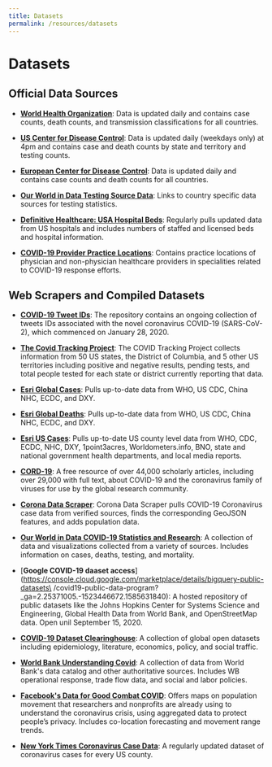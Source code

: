 ```yaml
---
title: Datasets
permalink: /resources/datasets
---
```


# Datasets

## Official Data Sources

+ [**World Health Organization**](https://www.who.int/emergencies/diseases/novel-coronavirus-2019/situation-reports): Data is updated daily and contains case counts, death counts, and transmission classifications for all countries.

+ [**US Center for Disease Control**](https://www.cdc.gov/coronavirus/2019-ncov/cases-updates/index.html): Data is updated daily (weekdays only) at 4pm and contains case and death counts by state and territory and testing counts.

+ [**European Center for Disease Control**](https://www.ecdc.europa.eu/en/geographical-distribution-2019-ncov-cases): Data is updated daily and contains case counts and death counts for all countries.

+ [**Our World in Data Testing Source Data**](https://ourworldindata.org/coronavirus-testing-source-data): Links to country specific data sources for testing statistics.

+ [**Definitive Healthcare: USA Hospital Beds**](https://coronavirus-disasterresponse.hub.arcgis.com/datasets/definitivehc::definitive-healthcare-usa-hospital-beds?geometry=98.086%2C-16.820%2C-123.047%2C72.123): Regularly pulls updated data from US hospitals and includes numbers of staffed and licensed beds and hospital information.

+ [**COVID-19 Provider Practice Locations**](https://www.arcgis.com/home/item.html?id=6afcaeb7549f4390b07224a0be01b3a6): Contains practice locations of physician and non-physician healthcare providers in specialities related to COVID-19 response efforts.

## Web Scrapers and Compiled Datasets 
+ [**COVID-19 Tweet IDs**](https://github.com/echen102/COVID-19-TweetIDs): The repository contains an ongoing collection of tweets IDs associated with the novel coronavirus COVID-19 (SARS-CoV-2), which commenced on January 28, 2020.

+ [**The Covid Tracking Project**](https://covidtracking.com/): The COVID Tracking Project collects information from 50 US states, the District of Columbia, and 5 other US territories including positive and negative results, pending tests, and total people tested for each state or district currently reporting that data.

+ [**Esri Global Cases**](https://coronavirus-disasterresponse.hub.arcgis.com/datasets/bbb2e4f589ba40d692fab712ae37b9ac_1?geometry=119.260%2C-38.069%2C-101.873%2C63.033): Pulls up-to-date data from WHO, US CDC, China NHC, ECDC, and DXY.

+ [**Esri Global Deaths**](https://coronavirus-disasterresponse.hub.arcgis.com/datasets/bbb2e4f589ba40d692fab712ae37b9ac_0?geometry=119.260%2C-38.069%2C-101.873%2C63.033): Pulls up-to-date data from WHO, US CDC, China NHC, ECDC, and DXY.

+ [**Esri US Cases**](https://coronavirus-disasterresponse.hub.arcgis.com/datasets/628578697fb24d8ea4c32fa0c5ae1843_0/data?geometry=98.337%2C-19.609%2C-122.795%2C71.199&page=10): Pulls up-to-date US county level data from WHO, CDC, ECDC, NHC, DXY, 1point3acres, Worldometers.info, BNO, state and national government health departments, and local media reports.

+ [**CORD-19**](https://pages.semanticscholar.org/coronavirus-research): A free resource of over 44,000 scholarly articles, including over 29,000 with full text, about COVID-19 and the coronavirus family of viruses for use by the global research community.

+ [**Corona Data Scraper**](https://coronadatascraper.com/#home): Corona Data Scraper pulls COVID-19 Coronavirus case data from verified sources, finds the corresponding GeoJSON features, and adds population data.

+ [**Our World in Data COVID-19 Statistics and Research**](https://ourworldindata.org/coronavirus): A collection of data and visualizations collected from a variety of sources. Includes information on cases, deaths, testing, and mortality.

+ [**Google COVID-19 daaset access**](https://console.cloud.google.com/marketplace/details/bigquery-public-datasets\
/covid19-public-data-program?_ga=2.25371005.-1523446672.1585631840): A hosted repository of public datasets like the Johns Hopkins Center for Systems Science and Engineering, Global Health Data from World Bank, and OpenStreetMap data. Open unil September 15, 2020.

+ [**COVID-19 Dataset Clearinghouse**](https://asone.ai/polymath/index.php?title=COVID-19_dataset_clearinghouse): A collection of global open datasets including epidemiology, literature, economics, policy, and social traffic.

+ [**World Bank Understanding Covid**](http://datatopics.worldbank.org/universal-health-coverage/covid19/): A collection of data from World Bank's data catalog and other authoritative sources. Includes WB operational response, trade flow data, and social and labor policies.

+ [**Facebook's Data for Good Combat COVID**](https://about.fb.com/news/2020/04/data-for-good/): Offers maps on population movement that researchers and nonprofits are already using to understand the coronavirus crisis, using aggregated data to protect people’s privacy. Includes co-location forecasting and movement range trends.

+ [**New York Times Coronavirus Case Data**](https://www.nytimes.com/article/coronavirus-county-data-us.html): A regularly updated dataset of coronavirus cases for every US county.